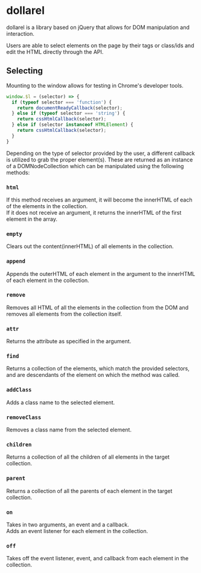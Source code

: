 # dollarel

dollarel is a library based on jQuery that allows for DOM manipulation and interaction.

Users are able to select elements on the page by their tags or class/ids and edit the HTML directly through the API.


## Selecting
Mounting to the window allows for testing in Chrome's developer tools.
```javascript
window.$l = (selector) => {
  if (typeof selector === 'function') {
    return documentReadyCallback(selector);
  } else if (typeof selector === 'string') {
    return cssHtmlCallback(selector);
  } else if (selector instanceof HTMLElement) {
    return cssHtmlCallback(selector);
  }
}
```

Depending on the type of selector provided by the user, a different callback is utilized to grab the proper element(s).
These are returned as an instance of a DOMNodeCollection which can be manipulated using the following methods:

### ```html```
If this method receives an argument, it will become the innerHTML of each of the elements in the collection.  
If it does not receive an argument, it returns the innerHTML of the first element in the array.


### ```empty```
Clears out the content(innerHTML) of all elements in the collection.

### ```append```
Appends the outerHTML of each element in the argument to the innerHTML of each element in the collection.

### ```remove```
Removes all HTML of all the elements in the collection from the DOM and removes all elements from the collection itself.

### ```attr```
Returns the attribute as specified in the argument.

### ```find```
Returns a collection of the elements, which match the provided selectors, and are descendants of the element on which the method was called.

### ```addClass```
Adds a class name to the selected element.

### ```removeClass```
Removes a class name from the selected element.

### ```children```
Returns a collection of all the children of all elements in the target collection.

### ```parent```
Returns a collection of all the parents of each element in the target collection.

### ```on```
Takes in two arguments, an event and a callback.  
Adds an event listener for each element in the collection.

### ```off```
Takes off the event listener, event, and callback from each element in the collection.
